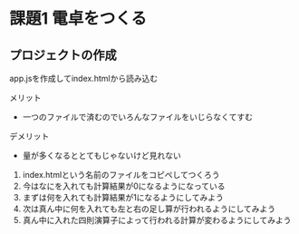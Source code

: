# 課題1 電卓をつくる
## プロジェクトの作成
app.jsを作成してindex.htmlから読み込む

メリット
- 一つのファイルで済むのでいろんなファイルをいじらなくてすむ

デメリット
- 量が多くなるととてもじゃないけど見れない

1. index.htmlという名前のファイルをコピペしてつくろう
2. 今はなにを入れても計算結果が0になるようになっている
3. まずは何を入れても計算結果が1になるようにしてみよう
4. 次は真ん中に何を入れても左と右の足し算が行われるようにしてみよう
5. 真ん中に入れた四則演算子によって行われる計算が変わるようにしてみよう
